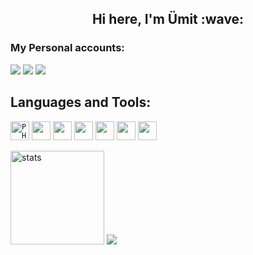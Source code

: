 <h2 align="center"> Hi here, I'm Ümit :wave:</h2>

<h3>My Personal accounts:</h3>
<p align="left">
<a href = "https://www.linkedin.com/in/%C3%BCmit-ulusoy/"> <img src ="https://camo.githubusercontent.com/a80d00f23720d0bc9f55481cfcd77ab79e141606829cf16ec43f8cacc7741e46/68747470733a2f2f696d672e736869656c64732e696f2f62616467652f4c696e6b6564496e2d3030373742353f7374796c653d666f722d7468652d6261646765266c6f676f3d6c696e6b6564696e266c6f676f436f6c6f723d7768697465"></a>
<a href = "mailto:umittulusoyy0@gmail.com"> <img src ="https://img.shields.io/badge/Gmail-D14836?style=for-the-badge&logo=gmail&logoColor=white"></a>
<a href="https://discord.com/users/346671783019282432" target"blank_"><img src="https://img.shields.io/badge/discord%20-7289DA.svg?&style=for-the-badge&logo=discord&logoColor=white"></a>

  
</p>
 

## Languages and Tools:

<code><img alt="PHP" height="30" src="https://img.shields.io/badge/php%20%20-787cb4.svg?&style=for-the-badge&logo=php&logoColor=white"></code>
<code><img height="30" src="https://img.shields.io/badge/laravel%20%20-white.svg?&style=for-the-badge&logo=laravel&logoColor=ef3b2d"></code>
<code><img height="30" src="https://img.shields.io/badge/mysql%20%20-00618a.svg?&style=for-the-badge&logo=mysql&logoColor=white"></code>
<code><img height="30" src="https://img.shields.io/badge/javascript%20-F7DF1E.svg?&style=for-the-badge&logo=javascript&logoColor=black"></code>
<code><img height="30" src="https://camo.githubusercontent.com/dfc69d704694f22168bea3d84584663777fa5301dcad5bbcb5459b336da8d554/68747470733a2f2f696d672e736869656c64732e696f2f62616467652f4e6f64652e6a732d3433383533443f7374796c653d666f722d7468652d6261646765266c6f676f3d6e6f64652e6a73266c6f676f436f6c6f723d7768697465"></code>
<code><img height="30" src="https://camo.githubusercontent.com/e988dbddd23f51aed1cafbc52871a54b98a997c8d9750623a7f2c1b7d359bcf4/68747470733a2f2f616b6966393734382e6d652f6261646765732f68746d6c352e737667"></code>
<code><img height="30" src="https://camo.githubusercontent.com/63350538fde994bc287ccd4908809301e157980e6564bf78d2c5cec22c0a5914/68747470733a2f2f696d672e736869656c64732e696f2f62616467652f446f636b65722d3243413545303f7374796c653d666f722d7468652d6261646765266c6f676f3d646f636b6572266c6f676f436f6c6f723d7768697465"></code>

<p align="left"><img src="https://github-readme-stats.vercel.app/api?username=Umit-Ulusoy&count_private=true&show_icons=true&theme=dark&hide_border=true" width="%100" height="150px" alt="stats" />
 <img src="https://github-readme-stats.vercel.app/api/top-langs/?username=Umit-Ulusoy&layout=compact&theme=dark&hide_border=true" />

